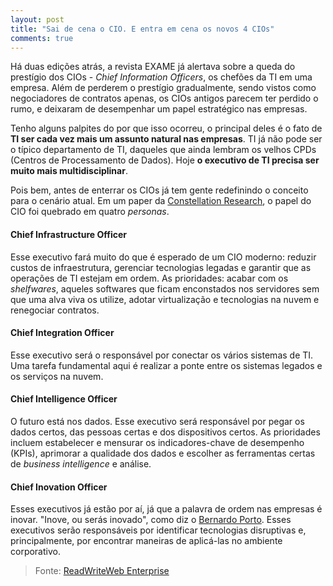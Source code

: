 ```yaml
---
layout: post
title: "Sai de cena o CIO. E entra em cena os novos 4 CIOs"
comments: true
---
```


Há duas edições atrás, a revista EXAME já alertava sobre a queda do prestígio dos CIOs - _Chief Information Officers_, os chefões da TI em uma empresa. Além de perderem o prestígio gradualmente, sendo vistos como negociadores de contratos apenas, os CIOs antigos parecem ter perdido o rumo, e deixaram de desempenhar um papel estratégico nas empresas.

Tenho alguns palpites do por que isso ocorreu, o principal deles é o fato de __TI ser cada vez mais um assunto natural nas empresas__. TI já não pode ser o típico departamento de TI, daqueles que ainda lembram os velhos CPDs (Centros de Processamento de Dados). Hoje __o executivo de TI precisa ser muito mais multidisciplinar__.

Pois bem, antes de enterrar os CIOs já tem gente redefinindo o conceito para o cenário atual. Em um paper da [Constellation Research](http://www.constellationrg.com/), o papel do CIO foi quebrado em quatro _personas_.

#### Chief Infrastructure Officer

Esse executivo fará muito do que é esperado de um CIO moderno: reduzir custos de infraestrutura, gerenciar tecnologias legadas e garantir que as operações de TI estejam em ordem. As prioridades: acabar com os _shelfwares_, aqueles softwares que ficam enconstados nos servidores sem que uma alva viva os utilize, adotar virtualização e tecnologias na nuvem e renegociar contratos.

#### Chief Integration Officer

Esse executivo será o responsável por conectar os vários sistemas de TI. Uma tarefa fundamental aqui é realizar a ponte entre os sistemas legados e os serviços na nuvem.

#### Chief Intelligence Officer

O futuro está nos dados. Esse executivo será responsável por pegar os dados certos, das pessoas certas e dos dispositivos certos. As prioridades incluem estabelecer e mensurar os indicadores-chave de desempenho (KPIs), aprimorar a qualidade dos dados e escolher as ferramentas certas de _business intelligence_ e análise.

#### Chief Inovation Officer

Esses executivos já estão por aí, já que a palavra de ordem nas empresas é inovar. "Inove, ou serás inovado", como diz o [Bernardo Porto](http://www.bernardoporto.com/). Esses executivos serão responsáveis por identificar tecnologias disruptivas e, principalmente, por encontrar maneiras de aplicá-las no ambiente corporativo.


>Fonte: [ReadWriteWeb Enterprise](http://www.readwriteweb.com/enterprise/2011/03/four-new-types-of-cio-for-the.php)
